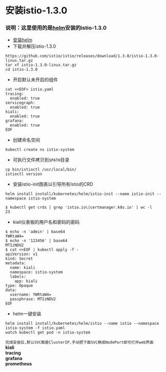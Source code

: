 # 安装istio-1.3.0
### 说明：这里使用的是[helm](https://github.com/happinesslijian/k8s-application/tree/master/helm-install-harbor/install%20helm%20v2.14.1)安装的istio-1.3.0
- [安装helm](https://github.com/happinesslijian/k8s-application/tree/master/helm-install-harbor/install%20helm%20v2.14.1)
- 下载并解压istio-1.3.0
```
https://github.com/istio/istio/releases/download/1.3.0/istio-1.3.0-linux.tar.gz
tar xf istio-1.3.0-linux.tar.gz
cd istio-1.3.0
```
- 开启默认未开启的组件
```
cat <<EOF> istio.yaml
tracing:
  enabled: true
servicegraph:
  enabled: true
kiali:
  enabled: true
grafana:
  enabled: true
EOF
```
- 创建命名空间
```
kubectl create ns istio-system
```
- 可执行文件拷贝到`$PATH`目录
```
cp bin/istioctl /usr/local/bin/
istioctl version
```
- 安装istio-init图表以引导所有Istio的CRD
```
helm install install/kubernetes/helm/istio-init --name istio-init --namespace istio-system
```
```
$ kubectl get crds | grep 'istio.io\|certmanager.k8s.io' | wc -l
23
```

- kiali仪表板的用户名和密码的密码
```
$ echo -n 'admin' | base64
YWRtaW4=
$ echo -n '123456' | base64
MTIzNDU2
$ cat <<EOF | kubectl apply -f -
apiVersion: v1
kind: Secret
metadata:
  name: kiali
  namespace: istio-system
  labels:
    app: kiali
type: Opaque
data:
  username: YWRtaW4=
  passphrase: MTIzNDU2
EOF
```
- helm一键安装
```
helm install install/kubernetes/helm/istio --name istio --namespace istio-system -f istio.yaml
watch kubectl get pod -n istio-system
```
`完成安装后,默认SVC都是ClusterIP,手动把下面SVC换成NodePort即可打开web界面` \
**kiali** \
**tracing** \
**grafana** \
**prometheus**
